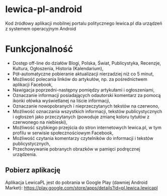 lewica-pl-android
=================

Kod źródłowy aplikacji mobilnej portalu politycznego lewica.pl dla urządzeń z systemem operacyjnym Android

Funkcjonalność
==============
* Dostęp off-line do działów Blogi, Polska, Świat, Publicystyka, Recenzje, Kultura, Ogłoszenia, Historia (Kalendarium),
* Pół-automatyczne pobieranie aktualizacji nierzadziej niż co 5 minut,
* Możliwość polecania linków do artykułów, np. za pośrednictwem aplikacji Facebook,
* Nawigacja poprzedni-następny pomiędzy artykułami i ogłoszeniami,
* Oznaczanie informacji posiadających odautorski komentarz za pomocą ikonki ołówka wyświetlanej na liście informacji,
* Oznaczanie nowopobranych i nieprzeczytanych tekstów na czerwono,
* Możliwość oznaczania wszystkich informacji, tekstów publicystycznych i ogłoszeń jako przeczytanych (powoduje zmianę koloru tytułów z czerwonego na niebieski),
* Możliwość szybkiego przejścia do stron internetowych lewica.pl, w tym profilu w serwisie społecznościowym Facebook,
* Możliwość czytania komentarzy czytelników do informacji i tekstów publicystycznych,
* Przechowywanie pobranych obrazków w pamięci podręcznej urządzenia.

Pobierz aplikację
-----------------
Aplikacja LewicaPL jest do pobrania w Google Play (dawniej Android Market): https://play.google.com/store/apps/details?id=pl.lewica.lewicapl

